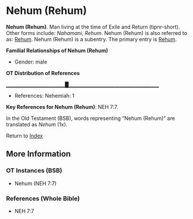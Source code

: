 # Nehum (Rehum)
**Nehum (Rehum)**. 
Man living at the time of Exile and Return (tipnr-short). 
Other forms include: 
*Nahamani*, *Rehum*. 
Nehum (Rehum) is also referred to as: 
[Rehum](Rehum.md). 
Nehum (Rehum) is a subentry. The primary entry is 
[Rehum](Rehum.md). 




**Familial Relationships of Nehum (Rehum)**


* Gender: male


**OT Distribution of References**

▁▁▁▁▁▁▁▁▁▁▁▁▁▁▁█▁▁▁▁▁▁▁▁▁▁▁▁▁▁▁▁▁▁▁▁▁▁▁
* References: Nehemiah: 1



**Key References for Nehum (Rehum)**: 
NEH 7:7. 


In the Old Testament (BSB), words representing “Nehum (Rehum)” are translated as 
*Nehum* (1x). 




Return to [Index](00-Index.md)

## More Information

### OT Instances (BSB)

* Nehum (NEH 7:7)



### References (Whole Bible)

* NEH 7:7




